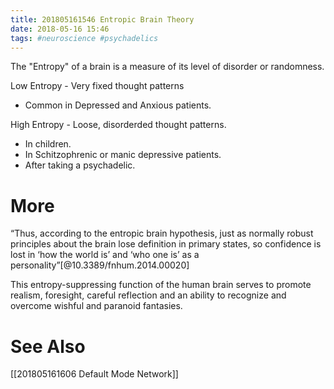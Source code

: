 ```yaml
---
title: 201805161546 Entropic Brain Theory
date: 2018-05-16 15:46
tags: #neuroscience #psychadelics
---
```

The "Entropy" of a brain is a measure of its level of disorder or randomness.

Low Entropy - Very fixed thought patterns
* Common in Depressed and Anxious patients.

High Entropy - Loose, disorderded thought patterns.
* In children.
* In Schitzophrenic or manic depressive patients.
* After taking a psychadelic.

# More
“Thus, according to the entropic brain hypothesis, just as normally robust principles about the brain lose definition in primary states, so confidence is lost in ‘how the world is’ and ‘who one is’ as a personality”[@10.3389/fnhum.2014.00020]

This entropy-suppressing function of the human brain serves to promote realism, foresight, careful reflection and an ability to recognize and overcome wishful and paranoid fantasies.

# See Also
[[201805161606 Default Mode Network]]

<!-- references (auto)
[@10.3389/fnhum.2014.00020]: Carhart-Harris, Robin, Robert Leech, Peter Hellyer, Murray Shanahan, Amanda Feilding, Enzo Tagliazucchi, Dante Chialvo, and David Nutt. 2014. “The Entropic Brain: A Theory of Conscious States Informed by Neuroimaging Research with Psychedelic Drugs.” _Frontiers in Human Neuroscience_ 8: 20. doi:10.3389/fnhum.2014.00020. 
-->
